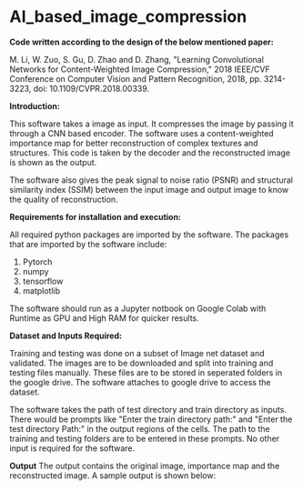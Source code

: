 # AI_based_image_compression
**Code written according to the design of the below mentioned paper:**

M. Li, W. Zuo, S. Gu, D. Zhao and D. Zhang, "Learning Convolutional Networks for Content-Weighted Image Compression," 2018 IEEE/CVF Conference on Computer Vision and Pattern Recognition, 2018, pp. 3214-3223, doi: 10.1109/CVPR.2018.00339.

**Introduction:**

This software takes a image as input. It compresses the image by passing it through a CNN based encoder. The software uses a content-weighted importance map for better reconstruction of complex textures and structures. This code is taken by the decoder and the reconstructed image is shown as the output. 

The software also gives the peak signal to noise ratio (PSNR) and structural similarity index (SSIM) between the input image and output image to know the quality of reconstruction.

**Requirements for installation and execution:**

All required python packages are imported by the software. The packages that are imported by the software include:

1. Pytorch
2. numpy
3. tensorflow
4. matplotlib

The software should run as a Jupyter notbook on Google Colab with Runtime as GPU and High RAM for quicker results.

**Dataset and Inputs Required:**

Training and testing was done on a subset of Image net dataset and validated. The images are to be downloaded and split into training and testing files manually. These files are to be stored in seperated folders in the google drive. The software attaches to google drive to access the dataset.

The software takes the path of test directory and train directory as inputs. There would be prompts like "Enter the train directory path:" and "Enter the test directory Path:" in the output regions of the cells. The path to the training and testing folders are to be entered in these prompts. No other input is required for the software.

**Output**
The output contains the original image, importance map and the reconstructed image. A sample output is shown below:

